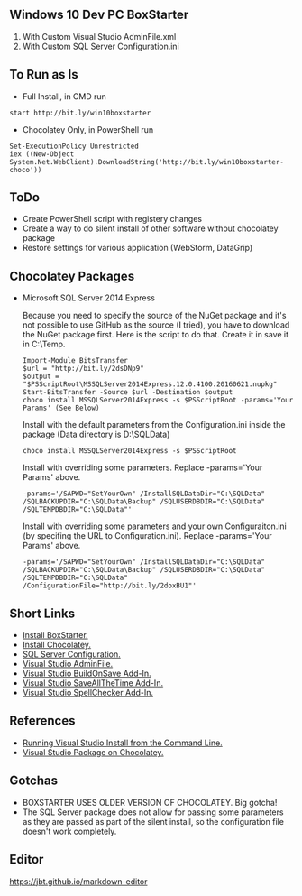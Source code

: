 ## Windows 10 Dev PC BoxStarter
  1. With Custom Visual Studio AdminFile.xml
  2. With Custom SQL Server Configuration.ini

## To Run as Is
  * Full Install, in CMD run

  ```
  start http://bit.ly/win10boxstarter
  ```

  * Chocolatey Only, in PowerShell run
  ```
  Set-ExecutionPolicy Unrestricted
  iex ((New-Object System.Net.WebClient).DownloadString('http://bit.ly/win10boxstarter-choco'))
  ```

## ToDo
  * Create PowerShell script with registery changes
  * Create a way to do silent install of other software without chocolatey package
  * Restore settings for various application (WebStorm, DataGrip)

## Chocolatey Packages
  * Microsoft SQL Server 2014 Express

    Because you need to specify the source of the NuGet package and it's not possible to use GitHub as the source (I tried),
    you have to download the NuGet package first. Here is the script to do that. Create it in save it in C:\Temp.

    ```
    Import-Module BitsTransfer
    $url = "http://bit.ly/2dsDNp9"
    $output = "$PSScriptRoot\MSSQLServer2014Express.12.0.4100.20160621.nupkg"
    Start-BitsTransfer -Source $url -Destination $output
    choco install MSSQLServer2014Express -s $PSScriptRoot -params='Your Params' (See Below)
    ```

    Install with the default parameters from the Configuration.ini inside the package (Data directory is D:\SQLData)

    ```
    choco install MSSQLServer2014Express -s $PSScriptRoot
    ```

    Install with overriding some parameters. Replace -params='Your Params' above.

    ```
    -params='/SAPWD="SetYourOwn" /InstallSQLDataDir="C:\SQLData" /SQLBACKUPDIR="C:\SQLData\Backup" /SQLUSERDBDIR="C:\SQLData" /SQLTEMPDBDIR="C:\SQLData"'
    ```

    Install with overriding some parameters and your own Configuraiton.ini (by specifing the URL to Configuration.ini). Replace -params='Your Params' above.

    ```
    -params='/SAPWD="SetYourOwn" /InstallSQLDataDir="C:\SQLData" /SQLBACKUPDIR="C:\SQLData\Backup" /SQLUSERDBDIR="C:\SQLData" /SQLTEMPDBDIR="C:\SQLData" /ConfigurationFile="http://bit.ly/2doxBU1"'
    ```

## Short Links
  * [Install BoxStarter.](http://bit.ly/win10boxstarter)
  * [Install Chocolatey.](http://bit.ly/win10boxstarter-choco)
  * [SQL Server Configuration.](http://bit.ly/win10boxstarter-sqlserverconfig)
  * [Visual Studio AdminFile.](http://bit.ly/win10boxstarter-vsadmin)
  * [Visual Studio BuildOnSave Add-In.](http://bit.ly/win10boxstarert-vs-buildonsave)
  * [Visual Studio SaveAllTheTime Add-In.](http://bit.ly/win10boxstarert-vs-saveallthetime)
  * [Visual Studio SpellChecker Add-In.](http://bit.ly/win10boxstarter-vs-spellchecker)

## References
  * [Running Visual Studio Install from the Command Line.](https://msdn.microsoft.com/en-us/library/mt720584.aspx)
  * [Visual Studio Package on Chocolatey.](https://chocolatey.org/packages/VisualStudio2015Enterprise)

## Gotchas
  * BOXSTARTER USES OLDER VERSION OF CHOCOLATEY. Big gotcha!
  * The SQL Server package does not allow for passing some parameters as they are passed as part of the silent install, so the configuration file doesn't work completely.

## Editor
https://jbt.github.io/markdown-editor